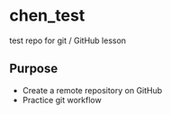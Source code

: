 # chen_test
test repo for git / GitHub lesson

## Purpose
- Create a remote repository on GitHub
- Practice git workflow
